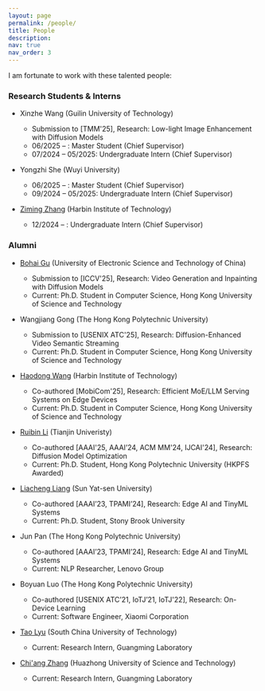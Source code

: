 ```yaml
---
layout: page
permalink: /people/
title: People
description: 
nav: true
nav_order: 3
---
```


I am fortunate to work with these talented people:

### Research Students & Interns

* Xinzhe Wang (Guilin University of Technology)  
    * Submission to [TMM'25], Research: Low-light Image Enhancement with Diffusion Models
    * 06/2025 – : Master Student (Chief Supervisor) 
    * 07/2024 – 05/2025: Undergraduate Intern (Chief Supervisor) 

* Yongzhi She (Wuyi University)  
    * 06/2025 – : Master Student (Chief Supervisor)
    * 09/2024 – 05/2025: Undergraduate Intern (Chief Supervisor)  

* [Ziming Zhang](https://zimingz2004.github.io/) (Harbin Institute of Technology)  
    * 12/2024 – : Undergraduate Intern (Chief Supervisor)


### Alumni

* [Bohai Gu](https://nevsnev.github.io/) (University of Electronic Science and Technology of China)  
    * Submission to [ICCV'25], Research: Video Generation and Inpainting with Diffusion Models  
    * Current: Ph.D. Student in Computer Science, Hong Kong University of Science and Technology 

* Wangjiang Gong (The Hong Kong Polytechnic University)  
    * Submission to [USENIX ATC'25], Research: Diffusion-Enhanced Video Semantic Streaming   
    * Current: Ph.D. Student in Computer Science, Hong Kong University of Science and Technology   
  
* [Haodong Wang](https://hkpeilab.github.io/people/haodong-wang/) (Harbin Institute of Technology)  
    * Co-authored [MobiCom'25], Research: Efficient MoE/LLM Serving Systems on Edge Devices   
    * Current: Ph.D. Student in Computer Science, Hong Kong University of Science and Technology   

* [Ruibin Li](https://hkpeilab.github.io/people/ruibin-li/) (Tianjin Univeristy)  
    * Co-authored [AAAI'25, AAAI’24, ACM MM'24, IJCAI'24], Research: Diffusion Model Optimization   
    * Current: Ph.D. Student, Hong Kong Polytechnic University (HKPFS Awarded)   

* [Liacheng Liang](https://jiacheng.netlify.app/) (Sun Yat-sen University)  
    * Co-authored [AAAI’23, TPAMI’24], Research: Edge AI and TinyML Systems   
    * Current: Ph.D. Student, Stony Brook University   

* Jun Pan (The Hong Kong Polytechnic University)  
    * Co-authored [AAAI’23, TPAMI’24], Research: Edge AI and TinyML Systems   
    * Current: NLP Researcher, Lenovo Group   

* Boyuan Luo (The Hong Kong Polytechnic University)   
    * Co-authored [USENIX ATC’21, IoTJ’21, IoTJ'22], Research: On-Device Learning   
    * Current: Software Engineer, Xiaomi Corporation   

* [Tao Lyu](https://lvtao65535.github.io/) (South China University of Technology)  
    * Current: Research Intern, Guangming Laboratory     

* [Chi'ang Zhang](https://zhangchiang.github.io/) (Huazhong University of Science and Technology)  
    * Current: Research Intern, Guangming Laboratory  
